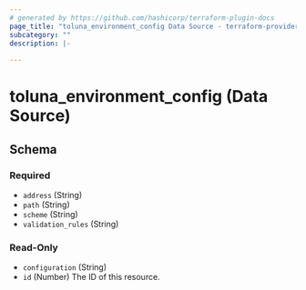 ```yaml
---
# generated by https://github.com/hashicorp/terraform-plugin-docs
page_title: "toluna_environment_config Data Source - terraform-provider-toluna-v2"
subcategory: ""
description: |-
  
---
```


# toluna_environment_config (Data Source)





<!-- schema generated by tfplugindocs -->
## Schema

### Required

- `address` (String)
- `path` (String)
- `scheme` (String)
- `validation_rules` (String)

### Read-Only

- `configuration` (String)
- `id` (Number) The ID of this resource.


